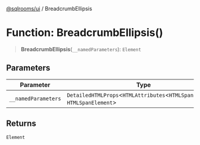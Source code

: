 [@sqlrooms/ui](../index.md) / BreadcrumbEllipsis

# Function: BreadcrumbEllipsis()

> **BreadcrumbEllipsis**(`__namedParameters`): `Element`

## Parameters

| Parameter | Type |
| ------ | ------ |
| `__namedParameters` | `DetailedHTMLProps`\<`HTMLAttributes`\<`HTMLSpanElement`\>, `HTMLSpanElement`\> |

## Returns

`Element`
